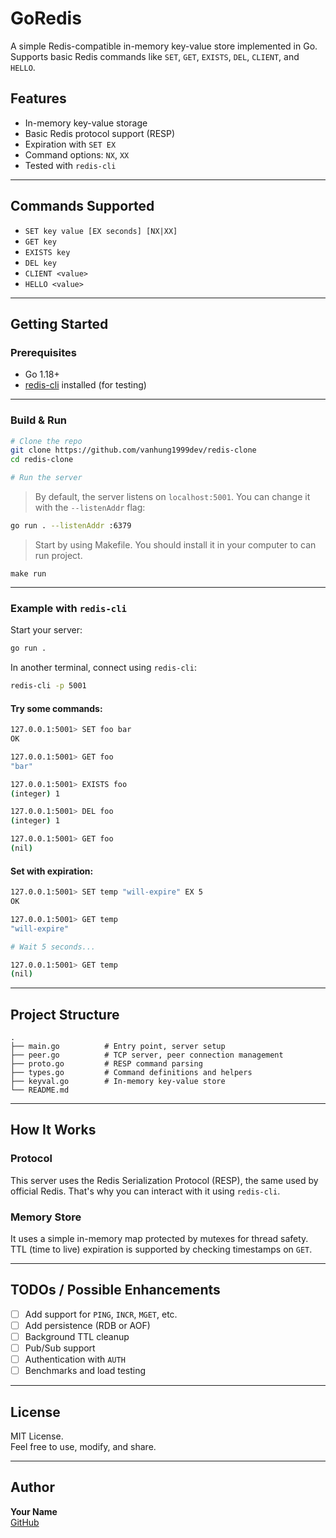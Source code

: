 # GoRedis

A simple Redis-compatible in-memory key-value store implemented in Go.  
Supports basic Redis commands like `SET`, `GET`, `EXISTS`, `DEL`, `CLIENT`, and `HELLO`.

## Features

- In-memory key-value storage
- Basic Redis protocol support (RESP)
- Expiration with `SET EX`
- Command options: `NX`, `XX`
- Tested with `redis-cli`

---

## Commands Supported

- `SET key value [EX seconds] [NX|XX]`
- `GET key`
- `EXISTS key`
- `DEL key`
- `CLIENT <value>`
- `HELLO <value>`

---

## Getting Started

### Prerequisites

- Go 1.18+
- [redis-cli](https://redis.io/docs/getting-started/installation/) installed (for testing)

---

### Build & Run

```bash
# Clone the repo
git clone https://github.com/vanhung1999dev/redis-clone
cd redis-clone

# Run the server

```

> By default, the server listens on `localhost:5001`. You can change it with the `--listenAddr` flag:

```bash
go run . --listenAddr :6379
```
> Start by using Makefile. You should install it in your computer to can run project.
```
make run
```

---

### Example with `redis-cli`

Start your server:

```bash
go run .
```

In another terminal, connect using `redis-cli`:

```bash
redis-cli -p 5001
```

#### Try some commands:

```bash
127.0.0.1:5001> SET foo bar
OK

127.0.0.1:5001> GET foo
"bar"

127.0.0.1:5001> EXISTS foo
(integer) 1

127.0.0.1:5001> DEL foo
(integer) 1

127.0.0.1:5001> GET foo
(nil)
```

#### Set with expiration:

```bash
127.0.0.1:5001> SET temp "will-expire" EX 5
OK

127.0.0.1:5001> GET temp
"will-expire"

# Wait 5 seconds...

127.0.0.1:5001> GET temp
(nil)
```

---

## Project Structure

```
.
├── main.go          # Entry point, server setup
├── peer.go          # TCP server, peer connection management
├── proto.go         # RESP command parsing
├── types.go         # Command definitions and helpers
├── keyval.go        # In-memory key-value store
└── README.md
```

---

## How It Works

### Protocol

This server uses the Redis Serialization Protocol (RESP), the same used by official Redis. That's why you can interact with it using `redis-cli`.

### Memory Store

It uses a simple in-memory map protected by mutexes for thread safety. TTL (time to live) expiration is supported by checking timestamps on `GET`.

---

## TODOs / Possible Enhancements

- [ ] Add support for `PING`, `INCR`, `MGET`, etc.
- [ ] Add persistence (RDB or AOF)
- [ ] Background TTL cleanup
- [ ] Pub/Sub support
- [ ] Authentication with `AUTH`
- [ ] Benchmarks and load testing

---

## License

MIT License.  
Feel free to use, modify, and share.

---

## Author

**Your Name**  
[GitHub](https://github.com/vanhung1999dev)
